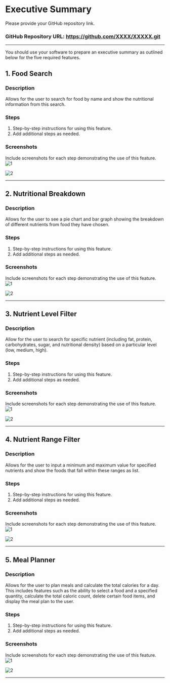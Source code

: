 # Executive Summary

Please provide your GitHub repository link.
### GitHub Repository URL: https://github.com/XXXX/XXXXX.git

---

You should use your software to prepare an executive summary as outlined below for the five required features.

## 1. Food Search
### Description  
Allows for the user to search for food by name and show the nutritional information from this search. 

### Steps
1. Step-by-step instructions for using this feature.
2. Add additional steps as needed.

### Screenshots
Include screenshots for each step demonstrating the use of this feature.  
![1](./visual_design.png)

![2](./visual_design.png)

---

## 2. Nutritional Breakdown
### Description  
Allows for the user to see a pie chart and bar graph showing the breakdown of different nutrients from food they have chosen. 

### Steps
1. Step-by-step instructions for using this feature.
2. Add additional steps as needed.

### Screenshots
Include screenshots for each step demonstrating the use of this feature.  
![1](./visual_design.png)

![2](./visual_design.png)

---

## 3. Nutrient Level Filter
### Description  
Allow for the user to search for specific nutrient (including fat, protein, carbohydrates, sugar, and nutritional density) based on a particular level (low, medium, high).

### Steps
1. Step-by-step instructions for using this feature.
2. Add additional steps as needed.

### Screenshots
Include screenshots for each step demonstrating the use of this feature.    
![1](./visual_design.png)

![2](./visual_design.png)


---

## 4. Nutrient Range Filter
### Description  
Allows for the user to input a minimum and maximum value for specified nutrients and show the foods that fall within these ranges as list.

### Steps
1. Step-by-step instructions for using this feature.
2. Add additional steps as needed.

### Screenshots
Include screenshots for each step demonstrating the use of this feature.    
![1](./visual_design.png)

![2](./visual_design.png)


---

## 5. Meal Planner
### Description  
Allows for the user to plan meals and calculate the total calories for a day. This includes features such as the ability to select a food and a specified quantity, calculate the total caloric count, delete certain food items, and display the meal plan to the user.

### Steps
1. Step-by-step instructions for using this feature.
2. Add additional steps as needed.

### Screenshots
Include screenshots for each step demonstrating the use of this feature.    
![1](./visual_design.png)

![2](./visual_design.png)


---
